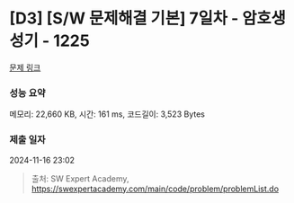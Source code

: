 # [D3] [S/W 문제해결 기본] 7일차 - 암호생성기 - 1225 

[문제 링크](https://swexpertacademy.com/main/code/problem/problemDetail.do?contestProbId=AV14uWl6AF0CFAYD) 

### 성능 요약

메모리: 22,660 KB, 시간: 161 ms, 코드길이: 3,523 Bytes

### 제출 일자

2024-11-16 23:02



> 출처: SW Expert Academy, https://swexpertacademy.com/main/code/problem/problemList.do